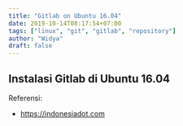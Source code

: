 ```yaml
---
title: "Gitlab on Ubuntu 16.04"
date: 2019-10-14T08:17:54+07:00
tags: ["linux", "git", "gitlab", "repository"]
author: "Widya"
draft: false
---
```


## Instalasi Gitlab di Ubuntu 16.04



Referensi:

* https://indonesiadot.com

